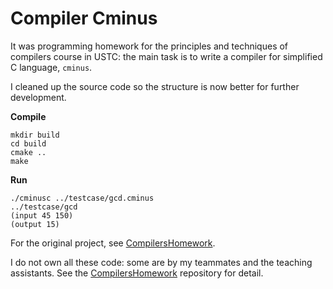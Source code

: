 # Compiler Cminus

It was programming homework for the principles and techniques of compilers course in USTC: the main task is to write a compiler for simplified C language, `cminus`. 

I cleaned up the source code so the structure is now better for further development. 

**Compile**

```
mkdir build
cd build
cmake ..
make
```

**Run**

```
./cminusc ../testcase/gcd.cminus
../testcase/gcd
(input 45 150)
(output 15)
```

For the original project, see [CompilersHomework](https://github.com/ustcpetergu/CompilersHomework). 

I do not own all these code: some are by my teammates and the teaching assistants. See the [CompilersHomework](https://github.com/ustcpetergu/CompilersHomework) repository for detail. 

